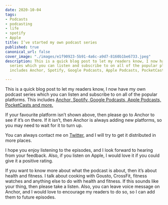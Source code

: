 ```yaml
---
date: 2020-10-04
tags:
- Podcasts
- podcasting
- life
- spotify
- Apple
title: I’ve started my own podcast series
published: true
canonical_url: false
cover_image: "./images/e1f90923-5b91-4a6c-a9d7-8160b1be6733.jpeg"
description: This is a quick blog post to let my readers know, I now have my own podcast
  series which you can listen and subscribe to on all of the popular platforms. This
  includes Anchor, Spotify, Google Podcasts, Apple Podcasts, PocketCasts and more.

---
```

This is a quick blog post to let my readers know, I now have my own podcast series which you can listen and subscribe to on all of the popular platforms. This includes [Anchor, Spotify, Google Podcasts, Apple Podcasts, PocketCasts and more.](https://anchor.fm/michaelbrooks)

If your favourite platform isn’t shown above, then please go to Anchor to see if it’s on there. If it isn’t, then Anchor is always adding new platforms, so you may need to wait for it to turn up.

You can always contact me on [Twitter](https://twitter.com/mbrooksuk), and I will try to get it distributed in more places.

I hope you enjoy listening to the episodes, and I look forward to hearing from your feedback. Also, if you listen on Apple, I would love it if you could give it a positive rating.

If you want to know more about what the podcast is about, then it’s about health and fitness. I talk about cooking with Gousto, CrossFit, fitness watches and anything else to do with health and fitness. If this sounds like your thing, then please take a listen. Also, you can leave voice message on Anchor, and I would love to encourage my readers to do so, so I can add them to future episodes.